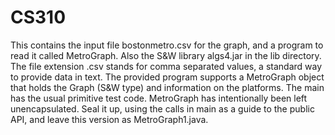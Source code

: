 # CS310
This contains the input file bostonmetro.csv for the graph, and a program to read it called MetroGraph. Also the S&amp;W library algs4.jar in the lib directory. The file extension .csv stands for comma separated values, a standard way to provide data in text.  The provided program supports a MetroGraph object that holds the Graph (S&amp;W type) and information on the platforms. The main has the usual primitive test code. MetroGraph has intentionally been left unencapsulated. Seal it up, using the calls in main as a guide to the public API, and leave this version as MetroGraph1.java.
